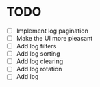 # TODO
 - [ ] Implement log pagination
 - [ ] Make the UI more pleasant
 - [ ] Add log filters
 - [ ] Add log sorting
 - [ ] Add log clearing
 - [ ] Add log rotation
 - [ ] Add log 
